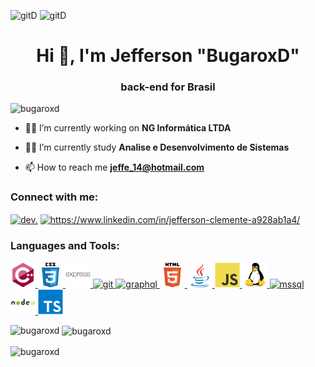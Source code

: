 ![gitD](https://user-images.githubusercontent.com/88409973/138533767-d38b402d-74ef-42da-ad1f-dda89a1be459.jpg)
![gitD](https://user-images.githubusercontent.com/88409973/138534410-a9e8362d-d48a-4059-9c2d-602c1306998a.jpg)
         
                                      
<h1 align="center">Hi 🐙, I'm Jefferson "BugaroxD"</h1>
<h3 align="center">back-end for Brasil </h3>

<p align="left"> <img src="https://komarev.com/ghpvc/?username=bugaroxd&label=Profile%20views&color=0e75b6&style=flat" alt="bugaroxd" /> </p>

- 👨‍💻 I’m currently working on **NG Informática LTDA**

- 👨‍🎓 I’m currently study **Analise e Desenvolvimento de Sistemas**

- 📫 How to reach me **jeffe_14@hotmail.com**

<h3 align="left">Connect with me:</h3>
<p align="left">
<a href="https://dev.to/dev." target="blank"><img align="center" src="https://cdn.jsdelivr.net/npm/simple-icons@3.0.1/icons/dev-dot-to.svg" alt="dev." height="30" width="40" /></a>
<a href="https://linkedin.com/in/https://www.linkedin.com/in/jefferson-clemente-a928ab1a4/" target="blank"><img align="center" src="https://raw.githubusercontent.com/rahuldkjain/github-profile-readme-generator/master/src/images/icons/Social/linked-in-alt.svg" alt="https://www.linkedin.com/in/jefferson-clemente-a928ab1a4/" height="30" width="40" /></a>
</p>

<h3 align="left">Languages and Tools:</h3>
<p align="left"> <a href="https://getbootstrap.com" target="_blank"> 
         <img src="https://raw.githubusercontent.com/devicons/devicon/master/icons/cplusplus/cplusplus-original.svg" alt="cplusplus" width="40" height="40"/> </a> <a href="https://www.w3schools.com/css/" target="_blank"> <img src="https://raw.githubusercontent.com/devicons/devicon/master/icons/css3/css3-original-wordmark.svg" alt="css3" width="40" height="40"/> </a> <a href="https://expressjs.com" target="_blank"> 
         <img src="https://raw.githubusercontent.com/devicons/devicon/master/icons/express/express-original-wordmark.svg" alt="express" width="40" height="40"/> </a> <a href="https://git-scm.com/" target="_blank"> 
         <img src="https://www.vectorlogo.zone/logos/git-scm/git-scm-icon.svg" alt="git" width="40" height="40"/> </a> <a href="https://graphql.org" target="_blank"> 
         <img src="https://www.vectorlogo.zone/logos/graphql/graphql-icon.svg" alt="graphql" width="40" height="40"/> </a> <a href="https://www.w3.org/html/" target="_blank"> 
         <img src="https://raw.githubusercontent.com/devicons/devicon/master/icons/html5/html5-original-wordmark.svg" alt="html5" width="40" height="40"/> </a> <a href="https://www.java.com" target="_blank"> 
         <img src="https://raw.githubusercontent.com/devicons/devicon/master/icons/java/java-original.svg" alt="java" width="40" height="40"/> </a> <a href="https://developer.mozilla.org/en-US/docs/Web/JavaScript" target="_blank"> <img src="https://raw.githubusercontent.com/devicons/devicon/master/icons/javascript/javascript-original.svg" alt="javascript" width="40" height="40"/> </a> <a href="https://www.linux.org/" target="_blank"> 
         <img src="https://raw.githubusercontent.com/devicons/devicon/master/icons/linux/linux-original.svg" alt="linux" width="40" height="40"/> </a> <a href="https://www.mongodb.com/" target="_blank"> 
         <img src="https://www.svgrepo.com/show/303229/microsoft-sql-server-logo.svg" alt="mssql" width="40" height="40"/> </a> <a href="https://nodejs.org" target="_blank"> 
         <img src="https://raw.githubusercontent.com/devicons/devicon/master/icons/nodejs/nodejs-original-wordmark.svg" alt="nodejs" width="40" height="40"/> </a> <a href="https://www.typescriptlang.org/" target="_blank"> 
         <img src="https://raw.githubusercontent.com/devicons/devicon/master/icons/typescript/typescript-original.svg" alt="typescript" width="40" height="40"/> </a> </p>

<p><img align="left" src="https://github-readme-stats.vercel.app/api/top-langs?username=bugaroxd&show_icons=true&locale=en&layout=compact" alt="bugaroxd" /></p>

<p>&nbsp;<img align="center" src="https://github-readme-stats.vercel.app/api?username=bugaroxd&show_icons=true&locale=en" alt="bugaroxd" /></p>

<p><img align="center" src="https://github-readme-streak-stats.herokuapp.com/?user=bugaroxd&" alt="bugaroxd" /></p>
